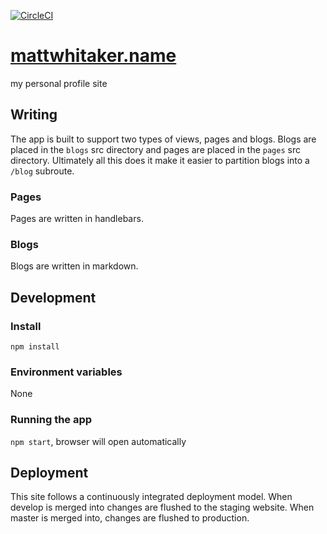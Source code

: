 [![CircleCI](https://circleci.com/gh/matt-whitaker/mattwhitaker.name/tree/master.svg?style=svg)](https://circleci.com/gh/matt-whitaker/mattwhitaker.name/tree/master)

# [mattwhitaker.name](https://mattwhitaker.name)
my personal profile site

## Writing

The app is built to support two types of views, pages and blogs. Blogs are placed in the `blogs` src directory and pages are placed in the `pages` src directory. Ultimately all this does it make it easier to partition blogs into a `/blog` subroute.

### Pages

Pages are written in handlebars.

### Blogs

Blogs are written in markdown.

## Development

### Install

`npm install` 

### Environment variables

None

### Running the app

`npm start`, browser will open automatically

## Deployment

This site follows a continuously integrated deployment model. When develop is merged into changes are flushed to the staging website. When master is merged into, changes are flushed to production.
